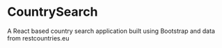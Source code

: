 # CountrySearch
A React based country search application built using Bootstrap and data from restcountries.eu
